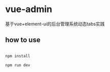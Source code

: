 # vue-admin

基于vue+element-ui的后台管理系统动态tabs实践

## how to use

```bash

npm install

npm run dev

```
